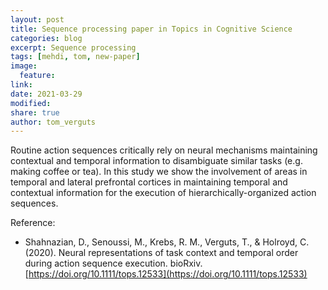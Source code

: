 ```yaml
---
layout: post
title: Sequence processing paper in Topics in Cognitive Science
categories: blog
excerpt: Sequence processing
tags: [mehdi, tom, new-paper]
image:
  feature:
link:
date: 2021-03-29
modified:
share: true
author: tom_verguts
---
```


Routine action sequences critically rely on neural mechanisms maintaining contextual and temporal information to disambiguate similar tasks (e.g. making coffee or tea). In this study we show the involvement of areas in temporal and lateral prefrontal cortices in maintaining temporal and contextual information for the execution of hierarchically-organized action sequences.

Reference:
- Shahnazian, D., Senoussi, M., Krebs, R. M., Verguts, T., & Holroyd, C. (2020). Neural representations of task context and temporal order during action sequence execution. bioRxiv. [https://doi.org/10.1111/tops.12533](https://doi.org/10.1111/tops.12533)

